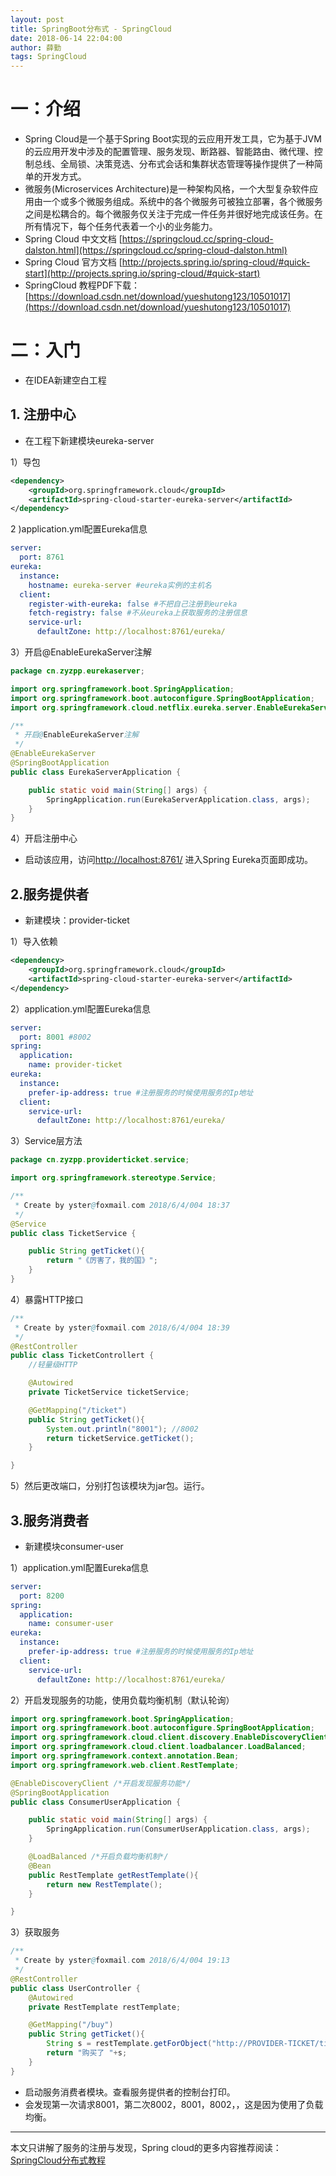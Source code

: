 ```yaml
---
layout: post
title: SpringBoot分布式 - SpringCloud
date: 2018-06-14 22:04:00
author: 薛勤
tags: SpringCloud
---
```

# 一：介绍

*  Spring Cloud是一个基于Spring Boot实现的云应用开发工具，它为基于JVM的云应用开发中涉及的配置管理、服务发现、断路器、智能路由、微代理、控制总线、全局锁、决策竞选、分布式会话和集群状态管理等操作提供了一种简单的开发方式。
*  微服务(Microservices Architecture)是一种架构风格，一个大型复杂软件应用由一个或多个微服务组成。系统中的各个微服务可被独立部署，各个微服务之间是松耦合的。每个微服务仅关注于完成一件任务并很好地完成该任务。在所有情况下，每个任务代表着一个小的业务能力。
*  Spring Cloud 中文文档 [https://springcloud.cc/spring-cloud-dalston.html](https://springcloud.cc/spring-cloud-dalston.html)
*  Spring Cloud 官方文档 [http://projects.spring.io/spring-cloud/#quick-start](http://projects.spring.io/spring-cloud/#quick-start)
*  SpringCloud 教程PDF下载：[https://download.csdn.net/download/yueshutong123/10501017](https://download.csdn.net/download/yueshutong123/10501017)

# 二：入门

*  在IDEA新建空白工程

## 1. 注册中心

*  在工程下新建模块eureka-server

1）导包

```xml
<dependency>
    <groupId>org.springframework.cloud</groupId>
    <artifactId>spring-cloud-starter-eureka-server</artifactId>
</dependency>
```

2 )application.yml配置Eureka信息

```yaml
server:
  port: 8761
eureka:
  instance:
    hostname: eureka-server #eureka实例的主机名
  client:
    register-with-eureka: false #不把自己注册到eureka
    fetch-registry: false #不从eureka上获取服务的注册信息
    service-url:
      defaultZone: http://localhost:8761/eureka/
```

3）开启@EnableEurekaServer注解

```java
package cn.zyzpp.eurekaserver;

import org.springframework.boot.SpringApplication;
import org.springframework.boot.autoconfigure.SpringBootApplication;
import org.springframework.cloud.netflix.eureka.server.EnableEurekaServer;

/**
 * 开启@EnableEurekaServer注解
 */
@EnableEurekaServer
@SpringBootApplication
public class EurekaServerApplication {

    public static void main(String[] args) {
        SpringApplication.run(EurekaServerApplication.class, args);
    }
}
```

4）开启注册中心

*  启动该应用，访问[http://localhost:8761/](http://localhost:8761/) 进入Spring Eureka页面即成功。

## 2.服务提供者

*  新建模块：provider-ticket

1）导入依赖

```xml
<dependency>
    <groupId>org.springframework.cloud</groupId>
    <artifactId>spring-cloud-starter-eureka-server</artifactId>
</dependency>
```

2）application.yml配置Eureka信息

```yaml
server:
  port: 8001 #8002
spring:
  application:
    name: provider-ticket
eureka:
  instance:
    prefer-ip-address: true #注册服务的时候使用服务的Ip地址
  client:
    service-url:
      defaultZone: http://localhost:8761/eureka/
```

3）Service层方法

```java
package cn.zyzpp.providerticket.service;

import org.springframework.stereotype.Service;

/**
 * Create by yster@foxmail.com 2018/6/4/004 18:37
 */
@Service
public class TicketService {

    public String getTicket(){
        return "《厉害了，我的国》";
    }
}
```

4）暴露HTTP接口

```java
/**
 * Create by yster@foxmail.com 2018/6/4/004 18:39
 */
@RestController
public class TicketControllert {
    //轻量级HTTP

    @Autowired
    private TicketService ticketService;

    @GetMapping("/ticket")
    public String getTicket(){
        System.out.println("8001"); //8002
        return ticketService.getTicket();
    }

}
```

5）然后更改端口，分别打包该模块为jar包。运行。

## 3.服务消费者

*  新建模块consumer-user

1）application.yml配置Eureka信息

```yaml
server:
  port: 8200
spring:
  application:
    name: consumer-user
eureka:
  instance:
    prefer-ip-address: true #注册服务的时候使用服务的Ip地址
  client:
    service-url:
      defaultZone: http://localhost:8761/eureka/
```

2）开启发现服务的功能，使用负载均衡机制（默认轮询）

```java
import org.springframework.boot.SpringApplication;
import org.springframework.boot.autoconfigure.SpringBootApplication;
import org.springframework.cloud.client.discovery.EnableDiscoveryClient;
import org.springframework.cloud.client.loadbalancer.LoadBalanced;
import org.springframework.context.annotation.Bean;
import org.springframework.web.client.RestTemplate;

@EnableDiscoveryClient /*开启发现服务功能*/
@SpringBootApplication
public class ConsumerUserApplication {

    public static void main(String[] args) {
        SpringApplication.run(ConsumerUserApplication.class, args);
    }

    @LoadBalanced /*开启负载均衡机制*/
    @Bean
    public RestTemplate getRestTemplate(){
        return new RestTemplate();
    }

}
```

3）获取服务

```java
/**
 * Create by yster@foxmail.com 2018/6/4/004 19:13
 */
@RestController
public class UserController {
    @Autowired
    private RestTemplate restTemplate;

    @GetMapping("/buy")
    public String getTicket(){
        String s = restTemplate.getForObject("http://PROVIDER-TICKET/ticket",String.class);
        return "购买了 "+s;
    }
}
```

*  启动服务消费者模块。查看服务提供者的控制台打印。
*  会发现第一次请求8001，第二次8002，8001，8002，，这是因为使用了负载均衡。

---

本文只讲解了服务的注册与发现，Spring cloud的更多内容推荐阅读：[SpringCloud分布式教程](https://download.csdn.net/download/yueshutong123/10501017)